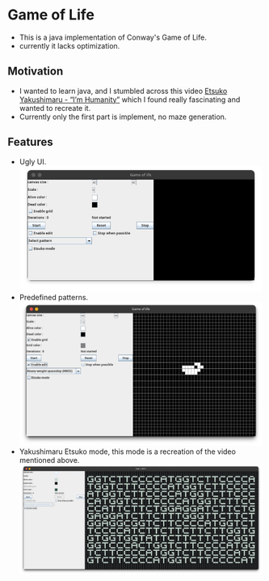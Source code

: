 # Game of Life
- This is a java implementation of Conway's Game of Life.
- currently it lacks optimization.

## Motivation
- I wanted to learn java, and I stumbled across this video [Etsuko Yakushimaru - “I’m Humanity”](https://www.youtube.com/watch?v=92Dcp9Fbdac) which I found really fascinating and wanted to recreate it.
- Currently only the first part is implement, no maze generation.

## Features
- Ugly UI.
![Main Interface](./assests/Interface.png)
- Predefined patterns.
![Predefined patterns](./assests/Pattern%20showcase.png)
- Yakushimaru Etsuko mode, this mode is a recreation of the video mentioned above.
![Yakushimaru Etsuko mode](./assests/Yakushimaru%20Etsuko%20Mode.png)